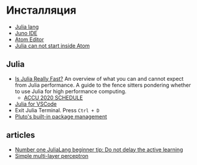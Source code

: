 

# Инсталляция
- [Julia lang](https://julialang.org/downloads/)
- [Juno IDE](http://docs.junolab.org/latest/man/installation/#Installation-Instructions)
- [Atom Editor](https://atom.io/)
- [Julia can not start inside Atom](https://discourse.julialang.org/t/julia-can-not-start-inside-atom/18923)

## Julia
- [Is Julia Really Fast?](https://medium.com/codex/is-julia-really-fast-12cd7caef96b) An overview of what you can and cannot expect from Julia performance. A guide to the fence sitters pondering whether to use Julia for high performance computing.
	- [ACCU 2020 SCHEDULE](https://accu.org/conf-previous/2021/schedule/)
- [Julia for VSCode](https://www.julia-vscode.org/)
- Exit Julia Terminal. Press `Ctrl + D`
- [Pluto's built-in package management](https://github.com/fonsp/Pluto.jl/wiki/%F0%9F%8E%81-Package-management)

## articles
- [Number one JuliaLang beginner tip: Do not delay the active learning](https://juliaifrank.com/active-learning-in-programming/)
- [Simple multi-layer perceptron](https://fluxml.ai/tutorials/2021/01/26/mlp.html)